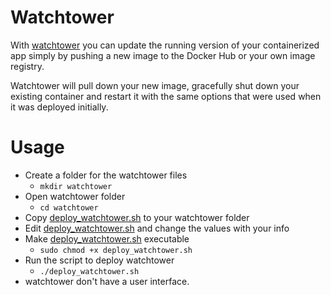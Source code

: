 # Watchtower
With [watchtower](https://github.com/containrrr/watchtower) you can update the running version of your containerized app simply by pushing a new image to the Docker Hub or your own image registry.

Watchtower will pull down your new image, gracefully shut down your existing container and restart it with the same options that were used when it was deployed initially.

# Usage
+ Create a folder for the watchtower files 
  + ```mkdir watchtower```
+ Open watchtower folder
  + ```cd watchtower```
+ Copy [deploy_watchtower.sh](deploy_watchtower.sh) to your watchtower folder
+ Edit [deploy_watchtower.sh](deploy_watchtower.sh) and change the values with your info
+ Make [deploy_watchtower.sh](deploy_watchtower.sh) executable
  + ```sudo chmod +x deploy_watchtower.sh```
+ Run the script to deploy watchtower
  + ```./deploy_watchtower.sh```
+ watchtower don't have a user interface.